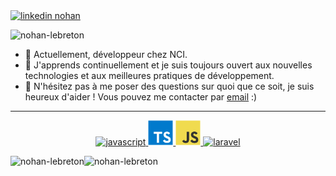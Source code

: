 <a href="https://www.linkedin.com/in/nohan-lebreton-199b20210/" target="blank"><img align="center" src="https://raw.githubusercontent.com/rahuldkjain/github-profile-readme-generator/master/src/images/icons/Social/linked-in-alt.svg" alt="linkedin nohan" height="30" width="40" /></a>

 <p align="left"> <img src="https://komarev.com/ghpvc/?username=nohan-lebreton&label=Profile%20views&color=0e75b6&style=flat" alt="nohan-lebreton" />


 - 🚀 Actuellement, développeur chez NCI.
- 🌱 J'apprends continuellement et je suis toujours ouvert aux nouvelles technologies et aux meilleures pratiques de développement.
- 💬 N'hésitez pas à me poser des questions sur quoi que ce soit, je suis heureux d'aider ! Vous pouvez me contacter par [email](lebreton.nohan@gmail.com)  :)
  
<hr>

<p align="center"> 
  <a href="https://vuejs.org/" target="_blank" rel="noreferrer"> 
    <img src="https://upload.wikimedia.org/wikipedia/commons/f/f1/Vue.png" alt="javascript" width="40" height="40"/> 
  </a> 
   <a href="https://www.typescriptlang.org/" target="_blank" rel="noreferrer"> 
    <img src="https://raw.githubusercontent.com/devicons/devicon/master/icons/typescript/typescript-original.svg" alt="typescript" width="40" height="40"/> 
  </a> 
  <a href="https://developer.mozilla.org/en-US/docs/Web/JavaScript" target="_blank" rel="noreferrer"> 
    <img src="https://raw.githubusercontent.com/devicons/devicon/master/icons/javascript/javascript-original.svg" alt="javascript" width="40" height="40"/> 
  </a> 
  <a href="https://laravel.com/" target="_blank" rel="noreferrer"> 
    <img src="https://static-00.iconduck.com/assets.00/laravel-icon-1990x2048-xawylrh0.png" alt="laravel" width="40" height="40"/> 
  </a> 
</p>

<p><img align="left" src="https://github-readme-stats.vercel.app/api/top-langs?username=nohan-lebreton&show_icons=true&locale=en&layout=compact&theme=gotham" alt="nohan-lebreton" /></p>
<p> <img src="https://github-readme-stats.vercel.app/api?username=nohan-lebreton&show_icons=true&theme=gotham" alt="nohan-lebreton" />








